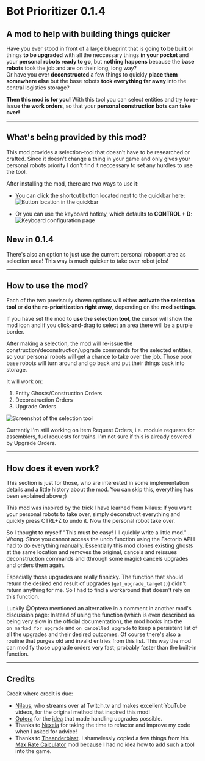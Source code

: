 [quickbar]: https://i.ibb.co/pXVrSgL/quickbar-highlighted.png "Button location in the quickbar"
[controls]: https://i.ibb.co/6Jm8Wr2/hotkey.png "Keyboard configuration"
[selection]: https://i.ibb.co/DQz1vw0/selection.png "Screenshot of the selection tool"

# Bot Prioritizer 0.1.4

## A mod to help with building things quicker

Have you ever stood in front of a large blueprint that is going **to be built** or things **to be upgraded** with all the neccessary things **in your pocket** and your **personal robots ready to go**, but **nothing happens** because the **base robots** took the job and are on their long, long way?  
Or have you ever **deconstructed** a few things to quickly **place them somewhere else** but the base robots **took everything far away** into the central logistics storage?

**Then this mod is for you!** With this tool you can select entities and try to **re-issue the work orders**, so that your **personal construction bots can take over!**

-------------------------------------

## What's being provided by this mod?

This mod provides a selection-tool that doesn't have to be researched or crafted. Since it doesn't change a thing in your game and only gives your personal robots priority I don't find it neccessary to set any hurdles to use the tool.  

After installing the mod, there are two ways to use it:

- You can click the shortcut button located next to the quickbar here:  
![Button location in the quickbar][quickbar]

- Or you can use the keyboard hotkey, which defaults to **CONTROL + D**:
![Keyboard configuration page][controls]

## New in 0.1.4

There's also an option to just use the current personal roboport area as selection area! This way is much quicker to take over robot jobs!

------------------------

## How to use the mod?

Each of the two previsouly shown options will either **activate the selection tool** or **do the re-prioritization right away**, depending on the **mod settings**. 

If you have set the mod to **use the selection tool**, the cursor will show the mod icon and if you click-and-drag to select an area there will be a purple border.

After making a selection, the mod will re-issue the construction/deconstruction/upgrade commands for the selected entities, so your personal robots will get a chance to take over the job. Those poor base robots will turn around and go back and put their things back into storage.

It will work on:

1. Entity Ghosts/Construction Orders
2. Deconstruction Orders
3. Upgrade Orders

![Screenshot of the selection tool][selection]

Currently I'm still working on Item Request Orders, i.e. module requests for assemblers, fuel requests for trains. I'm not sure if this is already covered by Upgrade Orders.

------------------------

## How does it even work?

This section is just for those, who are interested in some implementation details and a little history about the mod. You can skip this, everything has been explained above ;) 

This mod was inspired by the trick I have learned from Nilaus: If you want your personal robots to take over, simply deconstruct everything and quickly press CTRL+Z to undo it. Now the personal robot take over. 

So I thought to myself "This must be easy! I'll quickly write a little mod." ... Wrong. Since you cannot access the undo function using the Factorio API I had to do everything manually. Essentially this mod clones existing ghosts at the same location and removes the original, cancels and reissues deconstruction commands and (through some magic) cancels upgrades and orders them again.

Especially those upgrades are really finnicky. The function that should return the desired end result of upgrades (```get_upgrade_target()```) didn't return anything for me. So I had to find a workaround that doesn't rely on this function.

Luckily @Optera mentioned an alternative in a comment  in another mod's discussion page: Instead of using the function (which is even described as being very slow in the official documentation), the mod hooks into the ```on_marked_for_upgrade``` and ```on_cancelled_upgrade``` to keep a persistent list of all the upgrades and their desired outcomes. Of course there's also a routine that purges old and invalid entries from this list. This way the mod can modify those upgrade orders very fast; probably faster than the built-in function.

------------------

## Credits

Credit where credit is due:

- [Nilaus](https://www.twitch.tv/nilaus), who streams over at Twitch.tv and makes excellent YouTube videos, for the original method that inspired this mod!
- [Optera](https://mods.factorio.com/user/Optera) for the [idea](https://mods.factorio.com/mod/GhostScanner/discussion/5d4e4346bf0746000dcd3c55) that made handling upgrades possible.
- Thanks to [Nexela](https://mods.factorio.com/user/Nexela) for taking the time to refactor and improve my code when I asked for advice! 
- Thanks to [Theanderblast](https://mods.factorio.com/user/Theanderblast). I shamelessly copied a few things from his [Max Rate Calculator](https://mods.factorio.com/mod/MaxRateCalculator) mod because I had no idea how to add such a tool into the game.